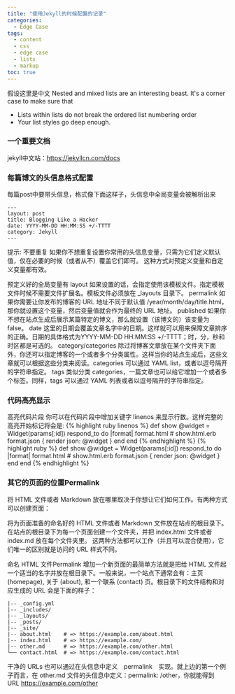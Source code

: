 ```yaml
---
title: "使用Jekyll的时候配置的记录"
categories:
  - Edge Case
tags:
  - content
  - css
  - edge case
  - lists
  - markup
toc: true
---
```


假设这里是中文
Nested and mixed lists are an interesting beast. It's a corner case to make sure that

* Lists within lists do not break the ordered list numbering order
* Your list styles go deep enough.
### 一个重要文档
jekyll中文站：https://jekyllcn.com/docs
### 每篇博文的头信息格式配置
每篇post中要带头信息，格式像下面这样子，头信息中全局变量会被解析出来
``` 
---
layout: post
title: Blogging Like a Hacker
date: YYYY-MM-DD HH:MM:SS +/-TTTT
category: Jekyll
---
```

提示: 不要重复
如果你不想重复设置你常用的头信息变量，只需为它们定义默认值，仅在必要的时候（或者从不）覆盖它们即可。
这种方式对预定义变量和自定义变量都有效。

预定义好的全局变量有
layout 如果设置的话，会指定使用该模板文件。指定模板文件时候不需要文件扩展名。模板文件必须放在 _layouts 目录下。
permalink 如果你需要让你发布的博客的 URL 地址不同于默认值 /year/month/day/title.html，那你就设置这个变量，然后变量值就会作为最终的 URL 地址。
published 如果你不想在站点生成后展示某篇特定的博文，那么就设置（该博文的）该变量为 false。
date 这里的日期会覆盖文章名字中的日期。这样就可以用来保障文章排序的正确。日期的具体格式为YYYY-MM-DD HH:MM:SS +/-TTTT；时，分，秒和时区都是可选的。
category/categories 除过将博客文章放在某个文件夹下面外，你还可以指定博客的一个或者多个分类属性。这样当你的站点生成后，这些文章就可以根据这些分类来阅读。categories 可以通过 YAML list，或者以逗号隔开的字符串指定。
tags 类似分类 categories，一篇文章也可以给它增加一个或者多个标签。同样，tags 可以通过 YAML 列表或者以逗号隔开的字符串指定。
### 代码高亮显示
高亮代码片段
你可以在代码片段中增加关键字 linenos 来显示行数。这样完整的高亮开始标记将会是: 
{% highlight ruby linenos %}
def show
@widget = Widget(params[:id])
respond_to do |format|
format.html # show.html.erb
format.json { render json: @widget }
end
end
{% endhighlight %}
{% highlight ruby %}
def show
@widget = Widget(params[:id])
respond_to do |format|
format.html # show.html.erb
format.json { render json: @widget }
end
end
{% endhighlight %}

### 其它的页面的位置Permalink
将 HTML 文件或者 Markdown 放在哪里取决于你想让它们如何工作。有两种方式可以创建页面：

将为页面准备的命名好的 HTML 文件或者 Markdown 文件放在站点的根目录下。
在站点的根目录下为每一个页面创建一个文件夹，并把 index.html 文件或者 index.md 放在每个文件夹里。
这两种方法都可以工作（并且可以混合使用），它们唯一的区别就是访问的 URL 样式不同。

命名 HTML 文件Permalink
增加一个新页面的最简单方法就是把给 HTML 文件起一个适当的名字并放在根目录下。一般来说，一个站点下通常会有：主页 (homepage), 关于 (about), 和一个联系 (contact) 页。根目录下的文件结构和对应生成的 URL 会是下面的样子：
``` shell
|-- _config.yml
|-- _includes/
|-- _layouts/
|-- _posts/
|-- _site/
|-- about.html    # => https://example.com/about.html
|-- index.html    # => https://example.com/
|-- other.md      # => https://example.com/other.html
└── contact.html  # => https://example.com/contact.html
```
干净的 URLs 也可以通过在头信息中定义　permalink　实现。就上边的第一个例子而言，在 other.md 文件的头信息中定义：permalink: /other，你就能得到 URL https://example.com/other